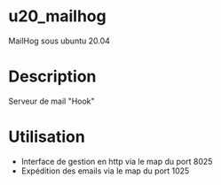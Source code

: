 # u20_mailhog

MailHog sous ubuntu 20.04

# Description

Serveur de mail "Hook"

# Utilisation

* Interface de gestion en http via le map du port 8025
* Expédition des emails via le map du port 1025